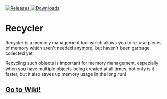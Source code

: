 <a href="https://img.shields.io/github/downloads/LucasMZReal/Recycler/releases">
    <img alt="Releases"src="https://img.shields.io/github/downloads/LucasMZReal/Recycler/releases">
</a>
<a href="https://img.shields.io/github/v/release/LucasMZReal/Recycler">
    <img alt="Downloads"src="https://img.shields.io/github/v/release/LucasMZReal/Recycler">
</a>

# Recycler
Recycler is a memory management tool which allows you to re-use pieces of memory which aren't needed anymore, but haven't been garbage collected yet.

Recycling such objects is important for memory management, especially when you have multiple objects being created at all times,
not only is it faster, but it also saves up memory usage in the long run!

## [Go to Wiki!](https://github.com/LucasMZReal/Recycler/wiki)
